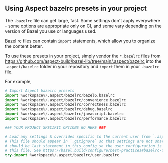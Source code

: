 ## Using Aspect bazelrc presets in your project

The `.bazelrc` file can get large, fast.
Some settings don't apply everywhere - some options are appropriate only on CI,
and some vary depending on the version of Bazel you use or languages used.

Bazel rc files can contain `import` statements, which allow you to organize the content better.

To use these presets in your project, simply vendor the `*.bazelrc` files from
https://github.com/aspect-build/bazel-lib/tree/main/.aspect/bazelrc into the
`.aspect/bazelrc` folder in your repository and `import` them in your `.bazelrc` file.

For example,

```python title=".bazelrc"
# Import Aspect bazelrc presets
import %workspace%/.aspect/bazelrc/bazel6.bazelrc
import %workspace%/.aspect/bazelrc/convenience.bazelrc
import %workspace%/.aspect/bazelrc/correctness.bazelrc
import %workspace%/.aspect/bazelrc/debug.bazelrc
import %workspace%/.aspect/bazelrc/javascript.bazelrc
import %workspace%/.aspect/bazelrc/performance.bazelrc

### YOUR PROJECT SPECIFIC OPTIONS GO HERE ###

# Load any settings & overrides specific to the current user from `.aspect/bazelrc/user.bazelrc`.
# This file should appear in `.gitignore` so that settings are not shared with team members. This
# should be last statement in this config so the user configuration is able to overwrite flags from
# this file. See https://bazel.build/configure/best-practices#bazelrc-file.
try-import %workspace%/.aspect/bazelrc/user.bazelrc
```
